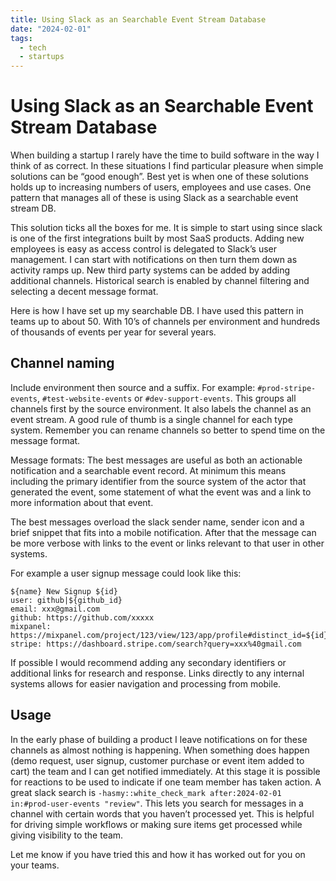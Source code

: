 ```yaml
---
title: Using Slack as an Searchable Event Stream Database
date: "2024-02-01"
tags:
  - tech
  - startups
---
```


# Using Slack as an Searchable Event Stream Database

When building a startup I rarely have the time to build software in the way I think of as correct. In these situations I find particular pleasure when simple solutions can be “good enough”. Best yet is when one of these solutions holds up to increasing numbers of users, employees and use cases. One pattern that manages all of these is using Slack as a searchable event stream DB.

This solution ticks all the boxes for me. It is simple to start using since slack is one of the first integrations built by most SaaS products. Adding new employees is easy as access control is delegated to Slack’s user management. I can start with notifications on then turn them down as activity ramps up. New third party systems can be added by adding additional channels. Historical search is enabled by channel filtering and selecting a decent message format.

Here is how I have set up my searchable DB. I have used this pattern in teams up to about 50. With 10’s of channels per environment and hundreds of thousands of events per year for several years.


## Channel naming
Include environment then source and a suffix. For example: `#prod-stripe-events`, `#test-website-events` or `#dev-support-events`. This groups all channels first by the source environment. It also labels the channel as an event stream. A good rule of thumb is a single channel for each type system. Remember you can rename channels so better to spend time on the message format.

Message formats: 
The best messages are useful as both an actionable notification and a searchable event record. At minimum this means including the primary identifier from the source system of the actor that generated the event, some statement of what the event was and a link to more information about that event.

The best messages overload the slack sender name, sender icon and a brief snippet that fits into a mobile notification. After that the message can be more verbose with links to the event or links relevant to that user in other systems.

For example a user signup message could look like this:

```
${name} New Signup ${id}
user: github|${github_id}
email: xxx@gmail.com
github: https://github.com/xxxxx
mixpanel: https://mixpanel.com/project/123/view/123/app/profile#distinct_id=${id}
stripe: https://dashboard.stripe.com/search?query=xxx%40gmail.com
```

If possible I would recommend adding any secondary identifiers or additional links for research and response. Links directly to any internal systems allows for easier navigation and processing from mobile. 


## Usage
In the early phase of building a product I leave notifications on for these channels as almost nothing is happening. When something does happen (demo request, user signup, customer purchase or event item added to cart) the team and I can get notified immediately. At this stage it is possible for reactions to be used to indicate if one team member has taken action. A great slack search is  `-hasmy::white_check_mark after:2024-02-01 in:#prod-user-events "review"`. This lets you search for messages in a channel with certain words that you haven’t processed yet. This is helpful for driving simple workflows or making sure items get processed while giving visibility to the team.

Let me know if you have tried this and how it has worked out for you on your teams.

